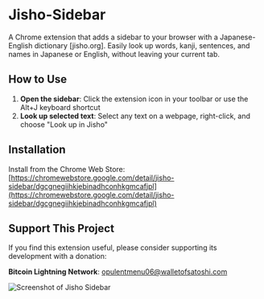 # Jisho-Sidebar

A Chrome extension that adds a sidebar to your browser with a Japanese-English dictionary [jisho.org].
Easily look up words, kanji, sentences, and names in Japanese or English, without leaving your current tab.

## How to Use

1. **Open the sidebar**: Click the extension icon in your toolbar or use the Alt+J keyboard shortcut
2. **Look up selected text**: Select any text on a webpage, right-click, and choose "Look up in Jisho"

## Installation

Install from the Chrome Web Store:
[https://chromewebstore.google.com/detail/jisho-sidebar/dgcgnegiihkjebinadhconhkgmcafjpl](https://chromewebstore.google.com/detail/jisho-sidebar/dgcgnegiihkjebinadhconhkgmcafjpl)

## Support This Project

If you find this extension useful, please consider supporting its development with a donation:

**Bitcoin Lightning Network**: opulentmenu06@walletofsatoshi.com

![Screenshot of Jisho Sidebar](https://github.com/lmdah61/Jisho-Sidebar/assets/123673560/6d3945a2-6e3d-4a42-a0c7-1aa5b396afdd)
